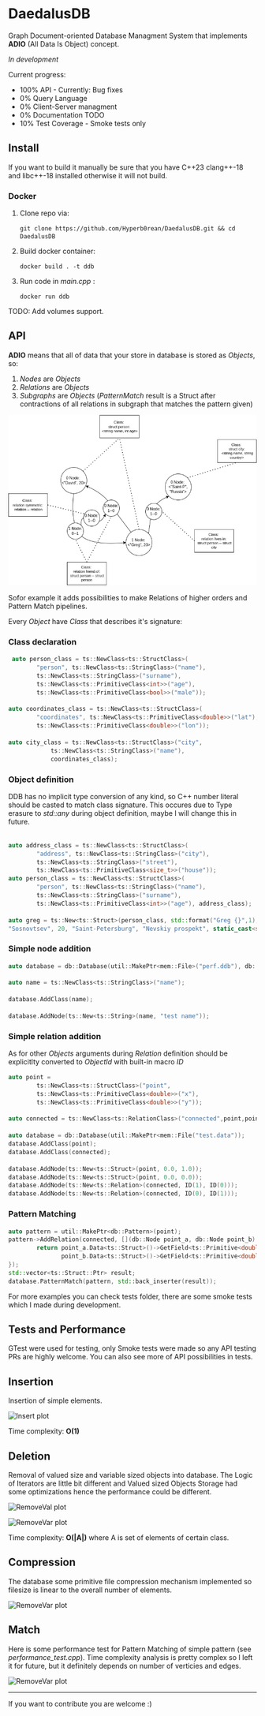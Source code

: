 # DaedalusDB

Graph Document-oriented Database Managment System that implements **ADIO** (All Data Is Object) concept.

*In development*

Current progress:
- 100% API - Currently: Bug fixes
- 0% Query Language
- 0% Client-Server managment
- 0% Documentation TODO
- 10% Test Coverage - Smoke tests only


## Install

If you want to build it manually be sure that you have C++23 clang++-18 and libc++-18 installed otherwise it will not build.

### Docker
1. Clone repo via:
   ```console
   git clone https://github.com/Hyperb0rean/DaedalusDB.git && cd DaedalusDB
   ```
3. Build docker container:
   ```console
   docker build . -t ddb
   ```
4. Run code in *main.cpp* :
   ```console
   docker run ddb
   ```
   
TODO: Add volumes support.

## API

**ADIO** means that all of data that your store in database is stored as *Objects*, so:

1. *Nodes* are *Objects* 
2. *Relations* are *Objects*
3. *Subgraphs* are *Objects* (*PatternMatch* result is a Struct after contractions of all relations in subgraph that matches the pattern given)

![adio](./tests/test_results/adio.png) 

Sofor example it adds possibilities to make Relations of higher orders and Pattern Match pipelines.

Every *Object* have *Class* that describes it's signature:

### Class declaration
```cpp
 auto person_class = ts::NewClass<ts::StructClass>(
        "person", ts::NewClass<ts::StringClass>("name"), 
        ts::NewClass<ts::StringClass>("surname"),
        ts::NewClass<ts::PrimitiveClass<int>>("age"),
        ts::NewClass<ts::PrimitiveClass<bool>>("male"));

auto coordinates_class = ts::NewClass<ts::StructClass>(
        "coordinates", ts::NewClass<ts::PrimitiveClass<double>>("lat"),
        ts::NewClass<ts::PrimitiveClass<double>>("lon"));

auto city_class = ts::NewClass<ts::StructClass>("city", 
            ts::NewClass<ts::StringClass>("name"), 
            coordinates_class);

```

### Object definition

DDB has no implicit type conversion of any kind, so C++ number literal should be casted to match class signature.
This occures due to Type erasure to *std::any* during object definition, maybe I will change this in future.

```cpp

auto address_class = ts::NewClass<ts::StructClass>(
        "address", ts::NewClass<ts::StringClass>("city"),
        ts::NewClass<ts::StringClass>("street"),
        ts::NewClass<ts::PrimitiveClass<size_t>>("house"));
auto person_class = ts::NewClass<ts::StructClass>(
        "person", ts::NewClass<ts::StringClass>("name"),  
        ts::NewClass<ts::StringClass>("surname"),
        ts::NewClass<ts::PrimitiveClass<int>>("age"), address_class);

auto greg = ts::New<ts::Struct>(person_class, std::format("Greg {}",1),
"Sosnovtsev", 20, "Saint-Petersburg", "Nevskiy prospekt", static_cast<size_t>(28));
```



### Simple node addition 

```cpp
auto database = db::Database(util::MakePtr<mem::File>("perf.ddb"), db::OpenMode::kWrite);

auto name = ts::NewClass<ts::StringClass>("name");

database.AddClass(name);

database.AddNode(ts::New<ts::String>(name, "test name"));
```


### Simple relation addition

As for other *Objects* arguments during *Relation* definition should be explicitlty converted to *ObjectId* with built-in macro *ID*

```cpp
auto point =
        ts::NewClass<ts::StructClass>("point",
        ts::NewClass<ts::PrimitiveClass<double>>("x"),
        ts::NewClass<ts::PrimitiveClass<double>>("y"));

auto connected = ts::NewClass<ts::RelationClass>("connected",point,point);

auto database = db::Database(util::MakePtr<mem::File("test.data"));
database.AddClass(point);
database.AddClass(connected);

database.AddNode(ts::New<ts::Struct>(point, 0.0, 1.0));
database.AddNode(ts::New<ts::Struct>(point, 0.0, 0.0));
database.AddNode(ts::New<ts::Relation>(connected, ID(1), ID(0)));
database.AddNode(ts::New<ts::Relation>(connected, ID(0), ID(1)));
```

### Pattern Matching

```cpp
auto pattern = util::MakePtr<db::Pattern>(point);
pattern->AddRelation(connected, [](db::Node point_a, db::Node point_b) {
        return point_a.Data<ts::Struct>()->GetField<ts::Primitive<double>>("y")->Value() >
               point_b.Data<ts::Struct>()->GetField<ts::Primitive<double>>("y")->Value();
});
std::vector<ts::Struct::Ptr> result;
database.PatternMatch(pattern, std::back_inserter(result));
```

For more examples you can check tests folder, there are some smoke tests which I made during development.


## Tests and Performance

GTest were used for testing, only Smoke tests were made so any API testing PRs are highly welcome. You can also see more of API possibilities in tests. 

## Insertion

Insertion of simple elements.

![Insert plot](./tests/test_results/Insert.png) 

Time complexity: **O(1)**

## Deletion

Removal of valued size and variable sized objects into database. The Logic of Iterators are little bit different and Valued sized Objects Storage had some optimizations hence the performance could be different.

![RemoveVal plot](./tests/test_results/RemoveVal.png) 

![RemoveVar plot](./tests/test_results/RemoveVar.png) 

Time complexity: **O(|A|)** where A is set of elements of certain class.


## Compression

The database some primitive file compression mechanism implemented so filesize is linear to the overall number of elements.

![RemoveVar plot](./tests/test_results/Compression.png) 

## Match

Here is some performance test for Pattern Matching of simple pattern (see *performance_test.cpp*). Time complexity analysis is pretty complex so I left it for future, but it definitely depends on number of verticies and edges. 

![RemoveVar plot](./tests/test_results/Match.png) 

___


If you want to contribute you are welcome :)
